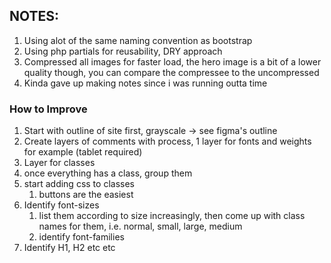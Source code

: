 ## NOTES:
1. Using alot of the same naming convention as bootstrap
2. Using php partials for reusability, DRY approach
3. Compressed all images for faster load, the hero image is a bit of a lower quality though, you can compare the compressee to the uncompressed
4. Kinda gave up making notes since i was running outta time


### How to Improve
1. Start with outline of site first, grayscale -> see figma's outline
2. Create layers of comments with process, 1 layer for fonts and weights for example (tablet required)
3. Layer for classes
4. once everything has a class, group them
5. start adding css to classes
   1. buttons are the easiest
6. Identify font-sizes
   1. list them according to size increasingly, then come up with class names for them, i.e. normal, small, large, medium 
   2. identify font-families
7. Identify H1, H2 etc etc
